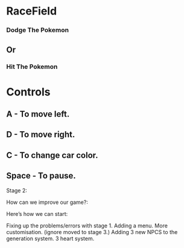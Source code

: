 # RaceField #

### Dodge The Pokemon ###
## Or ##
### Hit The Pokemon ###

# Controls #
## A - To move left. ##

## D - To move right. ##

## C - To change car color. ##

## Space - To pause. ##   


Stage 2:

How can we improve our game?:

Here’s how we can start:

Fixing up the problems/errors with stage 1.
Adding a menu.
More customisation. (ignore moved to stage 3.)
Adding 3 new NPCS to the generation system.
3 heart system.

